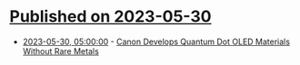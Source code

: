 # [Published on 2023-05-30](index.md)

* [2023-05-30, 05:00:00](https://tech.slashdot.org/story/23/05/29/2035209/canon-develops-quantum-dot-oled-materials-without-rare-metals?utm_source=rss1.0mainlinkanon&utm_medium=feed) - [Canon Develops Quantum Dot OLED Materials Without Rare Metals](https://tech.slashdot.org/story/23/05/29/2035209/canon-develops-quantum-dot-oled-materials-without-rare-metals?utm_source=rss1.0mainlinkanon&utm_medium=feed)
